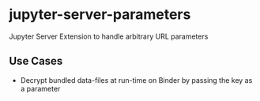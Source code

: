 # jupyter-server-parameters
Jupyter Server Extension to handle arbitrary URL parameters

## Use Cases
* Decrypt bundled data-files at run-time on Binder by passing the key as a parameter
